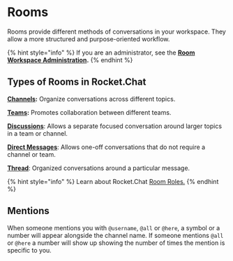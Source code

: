 # Rooms

Rooms provide different methods of conversations in your workspace. They allow a more structured and purpose-oriented workflow.

{% hint style="info" %}
If you are an administrator, see the [**Room Workspace Administration**](../../workspace-administration/rooms.md)**.**
{% endhint %}

## Types of Rooms in Rocket.Chat

[**Channels**](channels/)**:** Organize conversations across different topics.

[**Teams**](teams/)**:** Promotes collaboration between different teams.

[**Discussions**](../../workspace-administration/settings/discussion.md):  Allows a separate focused conversation around larger topics in a team or channel.

[**Direct Messages**](direct-messages/): Allows one-off conversations that do not require a channel or team.

[**Thread**](../../workspace-administration/settings/threads.md): Organized conversations around a particular message.

{% hint style="info" %}
Learn about Rocket.Chat [Room Roles.](room-roles.md)&#x20;
{% endhint %}

## Mentions

When someone mentions you with `@username`, `@all` or `@here`, a symbol or a number will appear alongside the channel name. If someone mentions `@all` or `@here` a number will show up showing the number of times the mention is specific to you.
